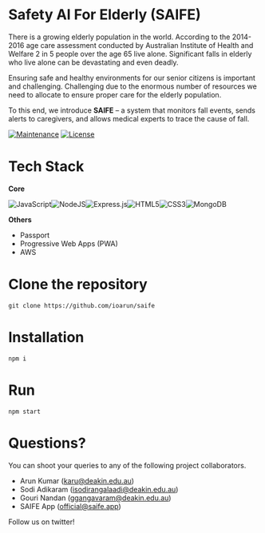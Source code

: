 <!-- <img align="left" width="35" height="35" src="public/assets/saife-logo.png" alt="SAIFE App icon"> -->

#  Safety AI For Elderly (SAIFE)

There is a growing elderly population in the world. According to the 2014-2016 age care assessment conducted by Australian Institute of Health and Welfare 2 in 5 people over the age 65 live alone. Significant falls in elderly who live alone can be devastating and even deadly.

Ensuring safe and healthy environments for our senior citizens is important and challenging. Challenging due to the enormous number of resources we need to allocate to ensure proper care for the elderly population.

To this end, we introduce 
**SAIFE** – a system that monitors fall events, sends alerts to caregivers, and allows medical experts to trace the cause of fall.

[![Maintenance](https://img.shields.io/badge/maintained-yes-green.svg)](https://github.com/ioarun/ioarun/commits/master)
[![License](http://img.shields.io/:license-mit-blue.svg?style=flat-square)](http://badges.mit-license.org) 

# Tech Stack

**Core**

![JavaScript](https://img.shields.io/badge/javascript-%23323330.svg?style=for-the-badge&logo=javascript&logoColor=%23F7DF1E)![NodeJS](https://img.shields.io/badge/node.js-6DA55F?style=for-the-badge&logo=node.js&logoColor=white)![Express.js](https://img.shields.io/badge/express.js-%23404d59.svg?style=for-the-badge&logo=express&logoColor=%2361DAFB)![HTML5](https://img.shields.io/badge/html5-%23E34F26.svg?style=for-the-badge&logo=html5&logoColor=white)![CSS3](https://img.shields.io/badge/css3-%231572B6.svg?style=for-the-badge&logo=css3&logoColor=white)![MongoDB](https://img.shields.io/badge/MongoDB-%234ea94b.svg?style=for-the-badge&logo=mongodb&logoColor=white)

**Others**

* Passport
* Progressive Web Apps (PWA)
* AWS


# Clone the repository

```
git clone https://github.com/ioarun/saife
```

# Installation

```
npm i
```
# Run

```
npm start
```

# Questions?

You can shoot your queries to any of the following project collaborators.

* Arun Kumar (karu@deakin.edu.au)
* Sodi Adikaram (isodirangalaadi@deakin.edu.au)
* Gouri Nandan (ggangavaram@deakin.edu.au)
* SAIFE App (official@saife.app)

Follow us on twitter! 
